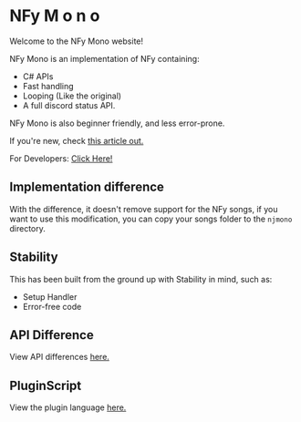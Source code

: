 # NFy M o n o

Welcome to the NFy Mono website!

NFy Mono is an implementation of NFy containing:

* C# APIs
* Fast handling
* Looping (Like the original)
* A full discord status API.

NFy Mono is also beginner friendly, and less error-prone.

If you're new, check [this article out.](./getting-started/index.md)

For Developers: [Click Here!](./reference/)

## Implementation difference

With the difference, it doesn't remove support for the NFy songs, if you want to use this modification, you can copy your songs folder to the `njmono` directory.

## Stability

This has been built from the ground up with Stability in mind, such as:

* Setup Handler
* Error-free code

## API Difference

View API differences [here.](./api.md)

## PluginScript

View the plugin language [here.](./plugin/)